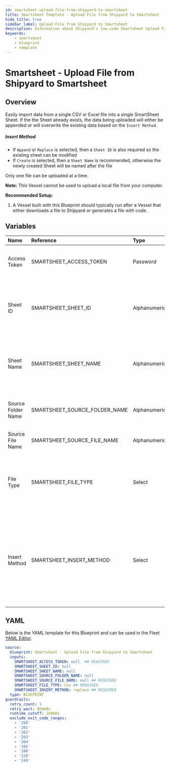 ```yaml
---
id: smartsheet-upload-file-from-shipyard-to-smartsheet
title: Smartsheet Template - Upload File from Shipyard to Smartsheet
hide_title: true
sidebar_label: Upload File from Shipyard to Smartsheet
description: Information about Shipyard's low-code Smartsheet Upload File from Shipyard to Smartsheet blueprint. Quickly upload a CSV or Excel file to a Sheet in Smartsheet 
keywords:
    - smartsheet
    - blueprint
    - template
---
```


# Smartsheet - Upload File from Shipyard to Smartsheet

## Overview
Easily import data from a single CSV or Excel file into a single SmartSheet Sheet. If the the Sheet already exists, the data being uploaded will either be appended or will overwrite the existing data based on the `Insert Method`.

##### Insert Method 
- If `Append` or `Replace` is selected, then a `Sheet ID` is also required so the existing sheet can be   modified
- If `Create` is selected, then  a `Sheet Name` is recommended, otherwise the newly created Sheet will be named after the file

Only one file can be uploaded at a time.


**Note:** This Vessel cannot be used to upload a local file from your computer.

**Recommended Setup:**

1. A Vessel built with this Blueprint should typically run after a Vessel that either downloads a file to Shipyard or generates a file with code. 

## Variables

| Name | Reference | Type | Required | Default | Options | Description |
|:-----|:----------|:-----|:---------|:--------|:--------|:------------|
| Access Token | SMARTSHEET_ACCESS_TOKEN  | Password |:white_check_mark: | - | - | The access token for the Smartsheet API |
| Sheet ID | SMARTSHEET_SHEET_ID  | Alphanumeric |:heavy_minus_sign: | - | - | The ID of the sheet to write to. This is only necessary if you are modifying an existing sheet |
| Sheet Name | SMARTSHEET_SHEET_NAME  | Alphanumeric |:heavy_minus_sign: | - | - | The name of the sheet to be created. Only necessary if creating a new sheet |
| Source Folder Name | SMARTSHEET_SOURCE_FOLDER_NAME  | Alphanumeric |:heavy_minus_sign: | - | - | The optional location of the file to be uploaded |
| Source File Name | SMARTSHEET_SOURCE_FILE_NAME  | Alphanumeric |:white_check_mark: | - | - | The name of the file to upload |
| File Type | SMARTSHEET_FILE_TYPE  | Select |:white_check_mark: | `csv` | CSV: `csv`<br></br><br></br>XLSX: `xlsx`<br></br><br></br> | The file type to upload (either XLSX or CSV) |
| Insert Method | SMARTSHEET_INSERT_METHOD  | Select |:white_check_mark: | `replace` | Append: `append`<br></br><br></br>Replace: `replace`<br></br><br></br>Create: `create`<br></br><br></br> | This determines whether the data being uploaded will append to an existing sheet, overwrite an existing sheet, or create a new one.  |


## YAML
Below is the YAML template for this Blueprint and can be used in the Fleet [YAML Editor](../../reference/fleets/yaml-editor.md).
```yaml
source:
  blueprint: Smartsheet - Upload File from Shipyard to Smartsheet
  inputs:
    SMARTSHEET_ACCESS_TOKEN: null  ## REQUIRED
    SMARTSHEET_SHEET_ID: null
    SMARTSHEET_SHEET_NAME: null
    SMARTSHEET_SOURCE_FOLDER_NAME: null
    SMARTSHEET_SOURCE_FILE_NAME: null ## REQUIRED
    SMARTSHEET_FILE_TYPE: csv ## REQUIRED
    SMARTSHEET_INSERT_METHOD: replace ## REQUIRED
  type: BLUEPRINT
guardrails:
  retry_count: 1
  retry_wait: 0h0m0s
  runtime_cutoff: 1h0m0s
  exclude_exit_code_ranges:
    - '200'
    - '201'
    - '202'
    - '203'
    - '204'
    - '205'
    - '206'
    - '220'
    - '249'

```
